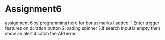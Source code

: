 # Assignment6
assignment 6 by programming hero 
for bonus marks i added:
1.Enter trigger features on duration button
2.loading spinner
3.if search input is empty then show an alert
4.catch the API error
